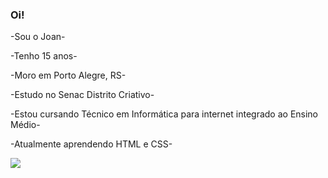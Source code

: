 ### Oi!

-Sou o Joan- 

-Tenho 15 anos- 

-Moro em Porto Alegre, RS- 

-Estudo no Senac Distrito Criativo- 

-Estou cursando Técnico em Informática para internet integrado ao Ensino Médio- 

-Atualmente aprendendo HTML e CSS-

<img src="https://media.giphy.com/media/1eEH7dQ2xwN95RwGQf/giphy.gif">













